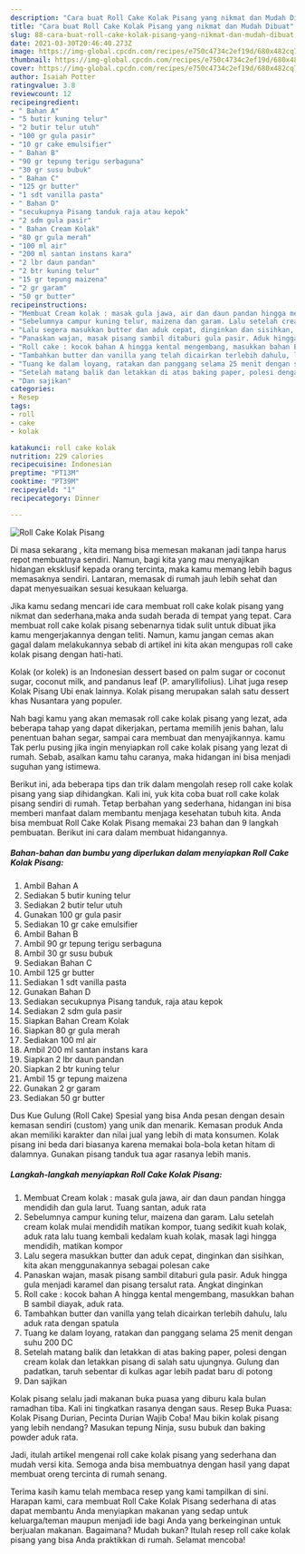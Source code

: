 ```yaml
---
description: "Cara buat Roll Cake Kolak Pisang yang nikmat dan Mudah Dibuat"
title: "Cara buat Roll Cake Kolak Pisang yang nikmat dan Mudah Dibuat"
slug: 88-cara-buat-roll-cake-kolak-pisang-yang-nikmat-dan-mudah-dibuat
date: 2021-03-30T20:46:40.273Z
image: https://img-global.cpcdn.com/recipes/e750c4734c2ef19d/680x482cq70/roll-cake-kolak-pisang-foto-resep-utama.jpg
thumbnail: https://img-global.cpcdn.com/recipes/e750c4734c2ef19d/680x482cq70/roll-cake-kolak-pisang-foto-resep-utama.jpg
cover: https://img-global.cpcdn.com/recipes/e750c4734c2ef19d/680x482cq70/roll-cake-kolak-pisang-foto-resep-utama.jpg
author: Isaiah Potter
ratingvalue: 3.8
reviewcount: 12
recipeingredient:
- " Bahan A"
- "5 butir kuning telur"
- "2 butir telur utuh"
- "100 gr gula pasir"
- "10 gr cake emulsifier"
- " Bahan B"
- "90 gr tepung terigu serbaguna"
- "30 gr susu bubuk"
- " Bahan C"
- "125 gr butter"
- "1 sdt vanilla pasta"
- " Bahan D"
- "secukupnya Pisang tanduk raja atau kepok"
- "2 sdm gula pasir"
- " Bahan Cream Kolak"
- "80 gr gula merah"
- "100 ml air"
- "200 ml santan instans kara"
- "2 lbr daun pandan"
- "2 btr kuning telur"
- "15 gr tepung maizena"
- "2 gr garam"
- "50 gr butter"
recipeinstructions:
- "Membuat Cream kolak : masak gula jawa, air dan daun pandan hingga mendidih dan gula larut. Tuang santan, aduk rata"
- "Sebelumnya campur kuning telur, maizena dan garam. Lalu setelah cream kolak mulai mendidih matikan kompor, tuang sedikit kuah kolak, aduk rata lalu tuang kembali kedalam kuah kolak, masak lagi hingga mendidih, matikan kompor"
- "Lalu segera masukkan butter dan aduk cepat, dinginkan dan sisihkan, kita akan menggunakannya sebagai polesan cake"
- "Panaskan wajan, masak pisang sambil ditaburi gula pasir. Aduk hingga gula menjadi karamel dan pisang tersalut rata. Angkat dinginkan"
- "Roll cake : kocok bahan A hingga kental mengembang, masukkan bahan B sambil diayak, aduk rata."
- "Tambahkan butter dan vanilla yang telah dicairkan terlebih dahulu, lalu aduk rata dengan spatula"
- "Tuang ke dalam loyang, ratakan dan panggang selama 25 menit dengan suhu 200 DC"
- "Setelah matang balik dan letakkan di atas baking paper, polesi dengan cream kolak dan letakkan pisang di salah satu ujungnya. Gulung dan padatkan, taruh sebentar di kulkas agar lebih padat baru di potong"
- "Dan sajikan"
categories:
- Resep
tags:
- roll
- cake
- kolak

katakunci: roll cake kolak 
nutrition: 229 calories
recipecuisine: Indonesian
preptime: "PT13M"
cooktime: "PT39M"
recipeyield: "1"
recipecategory: Dinner

---
```



![Roll Cake Kolak Pisang](https://img-global.cpcdn.com/recipes/e750c4734c2ef19d/680x482cq70/roll-cake-kolak-pisang-foto-resep-utama.jpg)

Di masa  sekarang , kita memang bisa memesan makanan jadi tanpa harus repot membuatnya sendiri. Namun, bagi kita yang mau menyajikan hidangan eksklusif kepada orang tercinta, maka kamu memang lebih bagus memasaknya sendiri. Lantaran, memasak di rumah jauh lebih sehat dan dapat menyesuaikan sesuai kesukaan keluarga.

Jika kamu sedang mencari ide cara membuat roll cake kolak pisang yang nikmat dan sederhana,maka anda sudah berada di tempat yang tepat. Cara membuat roll cake kolak pisang  sebenarnya tidak sulit untuk dibuat jika kamu mengerjakannya dengan teliti. Namun, kamu jangan cemas akan gagal dalam melakukannya 
sebab di artikel ini kita akan mengupas roll cake kolak pisang dengan hati-hati.  

Kolak (or kolek) is an Indonesian dessert based on palm sugar or coconut sugar, coconut milk, and pandanus leaf (P. amaryllifolius). Lihat juga resep Kolak Pisang Ubi enak lainnya. Kolak pisang merupakan salah satu dessert khas Nusantara yang populer.

Nah bagi kamu yang akan memasak roll cake kolak pisang yang lezat, ada beberapa tahap yang dapat dikerjakan, pertama memilih jenis bahan, lalu penentuan bahan segar, sampai cara membuat dan menyajikannya. kamu Tak perlu pusing jika ingin menyiapkan roll cake kolak pisang yang lezat di rumah. Sebab, asalkan kamu  tahu caranya, maka hidangan ini bisa menjadi suguhan yang istimewa.

Berikut ini, ada beberapa tips dan trik dalam mengolah resep roll cake kolak pisang yang siap dihidangkan. Kali ini, yuk kita coba buat roll cake kolak pisang sendiri di rumah. Tetap berbahan yang sederhana, hidangan ini bisa memberi manfaat dalam membantu menjaga kesehatan tubuh kita. Anda bisa membuat Roll Cake Kolak Pisang memakai 23 bahan dan 9 langkah pembuatan. Berikut ini cara dalam membuat hidangannya.

<!--inarticleads1-->

##### Bahan-bahan dan bumbu yang diperlukan dalam menyiapkan Roll Cake Kolak Pisang:

1. Ambil  Bahan A
1. Sediakan 5 butir kuning telur
1. Sediakan 2 butir telur utuh
1. Gunakan 100 gr gula pasir
1. Sediakan 10 gr cake emulsifier
1. Ambil  Bahan B
1. Ambil 90 gr tepung terigu serbaguna
1. Ambil 30 gr susu bubuk
1. Sediakan  Bahan C
1. Ambil 125 gr butter
1. Sediakan 1 sdt vanilla pasta
1. Gunakan  Bahan D
1. Sediakan secukupnya Pisang tanduk, raja atau kepok
1. Sediakan 2 sdm gula pasir
1. Siapkan  Bahan Cream Kolak
1. Siapkan 80 gr gula merah
1. Sediakan 100 ml air
1. Ambil 200 ml santan instans kara
1. Siapkan 2 lbr daun pandan
1. Siapkan 2 btr kuning telur
1. Ambil 15 gr tepung maizena
1. Gunakan 2 gr garam
1. Sediakan 50 gr butter


Dus Kue Gulung (Roll Cake) Spesial yang bisa Anda pesan dengan desain kemasan sendiri (custom) yang unik dan menarik. Kemasan produk Anda akan memiliki karakter dan nilai jual yang lebih di mata konsumen. Kolak pisang ini beda dari biasanya karena memakai bola-bola ketan hitam di dalamnya. Gunakan pisang tanduk tua agar rasanya lebih manis. 

<!--inarticleads2-->

##### Langkah-langkah menyiapkan Roll Cake Kolak Pisang:

1. Membuat Cream kolak : masak gula jawa, air dan daun pandan hingga mendidih dan gula larut. Tuang santan, aduk rata
1. Sebelumnya campur kuning telur, maizena dan garam. Lalu setelah cream kolak mulai mendidih matikan kompor, tuang sedikit kuah kolak, aduk rata lalu tuang kembali kedalam kuah kolak, masak lagi hingga mendidih, matikan kompor
1. Lalu segera masukkan butter dan aduk cepat, dinginkan dan sisihkan, kita akan menggunakannya sebagai polesan cake
1. Panaskan wajan, masak pisang sambil ditaburi gula pasir. Aduk hingga gula menjadi karamel dan pisang tersalut rata. Angkat dinginkan
1. Roll cake : kocok bahan A hingga kental mengembang, masukkan bahan B sambil diayak, aduk rata.
1. Tambahkan butter dan vanilla yang telah dicairkan terlebih dahulu, lalu aduk rata dengan spatula
1. Tuang ke dalam loyang, ratakan dan panggang selama 25 menit dengan suhu 200 DC
1. Setelah matang balik dan letakkan di atas baking paper, polesi dengan cream kolak dan letakkan pisang di salah satu ujungnya. Gulung dan padatkan, taruh sebentar di kulkas agar lebih padat baru di potong
1. Dan sajikan


Kolak pisang selalu jadi makanan buka puasa yang diburu kala bulan ramadhan tiba. Kali ini tingkatkan rasanya dengan saus. Resep Buka Puasa: Kolak Pisang Durian, Pecinta Durian Wajib Coba! Mau bikin kolak pisang yang lebih nendang? Masukan tepung Ninja, susu bubuk dan baking powder aduk rata. 

Jadi, itulah artikel mengenai  roll cake kolak pisang  yang sederhana dan mudah versi kita. Semoga anda bisa membuatnya dengan hasil yang dapat membuat oreng tercinta di rumah senang. 

Terima kasih kamu telah membaca resep yang kami tampilkan di sini. Harapan kami, cara membuat  Roll Cake Kolak Pisang sederhana di atas dapat membantu Anda menyiapkan makanan yang sedap untuk keluarga/teman maupun menjadi ide bagi Anda yang berkeinginan untuk berjualan makanan. Bagaimana? Mudah bukan? Itulah resep roll cake kolak pisang yang bisa Anda praktikkan di rumah. Selamat mencoba!

